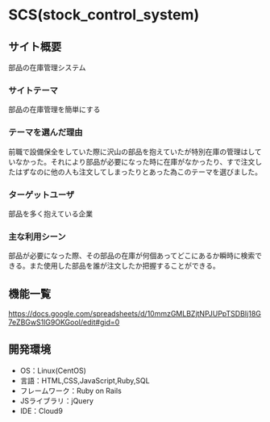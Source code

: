 # SCS(stock_control_system)

## サイト概要
部品の在庫管理システム

### サイトテーマ
部品の在庫管理を簡単にする

### テーマを選んだ理由
前職で設備保全をしていた際に沢山の部品を抱えていたが特別在庫の管理はしていなかった。それにより部品が必要になった時に在庫がなかったり、すで注文したはずなのに他の人も注文してしまったりとあった為このテーマを選びました。

### ターゲットユーザ
部品を多く抱えている企業

### 主な利用シーン
部品が必要になった際、その部品の在庫が何個あってどこにあるか瞬時に検索できる。また使用した部品を誰が注文したか把握することができる。

## 機能一覧
https://docs.google.com/spreadsheets/d/10mmzGMLBZjtNPJUPpTSDBIj18G7eZBGwS1lG9OKGooI/edit#gid=0

## 開発環境
- OS：Linux(CentOS)
- 言語：HTML,CSS,JavaScript,Ruby,SQL
- フレームワーク：Ruby on Rails
- JSライブラリ：jQuery
- IDE：Cloud9
